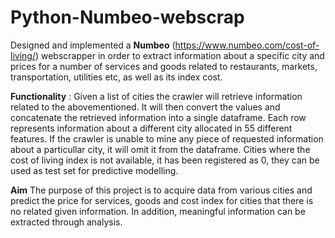 # Python-Numbeo-webscrap

Designed and implemented a __Numbeo__ (https://www.numbeo.com/cost-of-living/) webscrapper in order to extract information about a specific city and prices for a number of services and goods related to restaurants, markets, transportation, utilities etc, as well as its index cost.

__Functionality__ :
Given a list of cities the crawler will retrieve information related to the abovementioned. It will then convert the values and concatenate the retrieved information into a single dataframe. Each row represents information about a different city allocated in 55 different features. If the crawler is unable to mine any piece of requested information about a particullar city, it will omit it from the dataframe.
Cities where the cost of living index is not available, it has been registered as 0, they can be used as test set for predictive modelling.

__Aim__
The purpose of this project is to acquire data from various cities and predict the price for services, goods and cost index for cities that there is no related given information. In addition, meaningful information can be extracted through analysis. 
